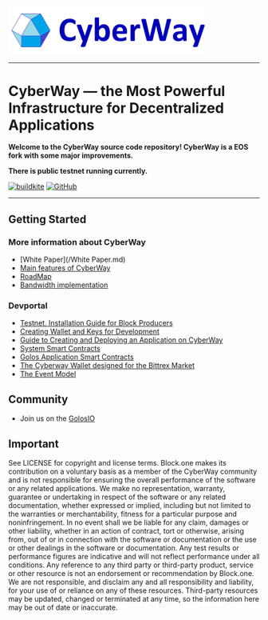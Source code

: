 <img width="400" src="logo.jpg" />

*****  
# CyberWay — the Most Powerful Infrastructure for Decentralized Applications

**Welcome to the CyberWay source code repository! CyberWay is a EOS fork with some major improvements.**  

**There is public testnet running currently.**  

[![buildkite](https://badge.buildkite.com/f0940b2380542f6c80c1c01aa773d61c1d3470007fa5b9e6c3.svg?branch=master)](https://buildkite.com/cyberway)
[![GitHub](https://img.shields.io/github/license/goloschain/cyberway.svg)](https://github.com/GolosChain/cyberway/blob/master/LICENSE)

*****  
## Getting Started

### More information about CyberWay

* [White Paper](/White Paper.md)
* [Main features of CyberWay](https://steemit.com/cyberway/@golos/cyberway-need-for-new-platform)
* [RoadMap](https://steemit.com/cyberway/@golos/cyberway-project-roadmap)
* [Bandwidth implementation](https://docs.google.com/document/d/1Kmlgu8pf8YytpVZajj2Si86ZNegkbZg0QHopdACmv6Q/edit?ts=5cb7079a)

### Devportal

* [Testnet. Installation Guide for Block Producers](https://cyberway.gitbook.io/en/validators/testnet_installation)
* [Creating Wallet and Keys for Development](https://cyberway.gitbook.io/en/devportal/create_development_wallet)
* [Guide to Creating and Deploying an Application on CyberWay](https://cyberway.gitbook.io/en/devportal/create_application)
* [System Smart Contracts](https://cyberway.gitbook.io/en/devportal/system_contracts)
* [Golos Application Smart Contracts](https://cyberway.gitbook.io/en/devportal/golos_contracts)
* [The Cyberway Wallet designed for the Bittrex Market](https://cyberway.gitbook.io/en/devportal/cyberway_wallet_for_bittrex)
* [The Event Model](https://cyberway.gitbook.io/en/devportal/event_engine)


## Community

* Join us on the [GolosIO](https://golos.io)

## Important

See LICENSE for copyright and license terms. Block.one makes its contribution on a voluntary basis as a member of the CyberWay community and is not responsible for ensuring the overall performance of the software or any related applications. We make no representation, warranty, guarantee or undertaking in respect of the software or any related documentation, whether expressed or implied, including but not limited to the warranties or merchantability, fitness for a particular purpose and noninfringement. In no event shall we be liable for any claim, damages or other liability, whether in an action of contract, tort or otherwise, arising from, out of or in connection with the software or documentation or the use or other dealings in the software or documentation.  Any test results or performance figures are indicative and will not reflect performance under all conditions.  Any reference to any third party or third-party product, service or other resource is not an endorsement or recommendation by Block.one.  We are not responsible, and disclaim any and all responsibility and liability, for your use of or reliance on any of these resources. Third-party resources may be updated, changed or terminated at any time, so the information here may be out of date or inaccurate.



